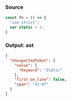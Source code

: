 ### Source
```js
const fn = () => {
  "use strict";
  var static = 1;
}
```

### Output: ast
```json
{
  "UnexpectedToken": {
    "value": {
      "Keyword": "Static"
    },
    "first_on_line": false,
    "span": "41:47"
  }
}
```
